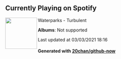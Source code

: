 ## Currently Playing on Spotify

[<img align="left" width="100" src="https://i.scdn.co/image/ab67616d0000b2733cd2ff03a508f5314a626701">](https://open.spotify.com/album/6W5NAcsq5dV2vMcxPFWXTb)

Waterparks - Turbulent

**Albums**: Not supported

Last updated at 03/03/2021 18:16

#### Generated with [20chan/github-now](https://github.com/20chan/github-now)


<!--
**20chan/20chan** is a ✨ _special_ ✨ repository because its `README.md` (this file) appears on your GitHub profile.

Here are some ideas to get you started:

- 🔭 I’m currently working on ...
- 🌱 I’m currently learning ...
- 👯 I’m looking to collaborate on ...
- 🤔 I’m looking for help with ...
- 💬 Ask me about ...
- 📫 How to reach me: ...
- 😄 Pronouns: ...
- ⚡ Fun fact: ...
-->
